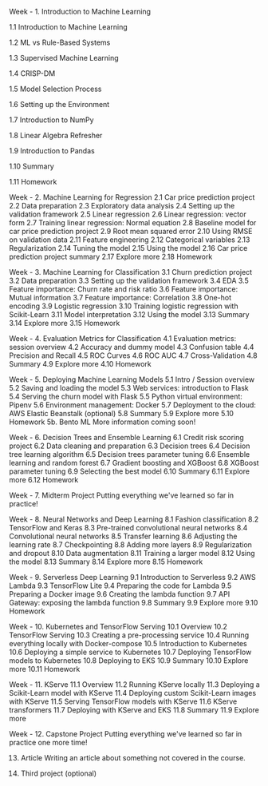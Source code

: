 Week - 1. Introduction to Machine Learning

1.1 Introduction to Machine Learning

1.2 ML vs Rule-Based Systems

1.3 Supervised Machine Learning

1.4 CRISP-DM

1.5 Model Selection Process

1.6 Setting up the Environment

1.7 Introduction to NumPy

1.8 Linear Algebra Refresher

1.9 Introduction to Pandas

1.10 Summary

1.11 Homework

Week - 2. Machine Learning for Regression
2.1 Car price prediction project
2.2 Data preparation
2.3 Exploratory data analysis
2.4 Setting up the validation framework
2.5 Linear regression
2.6 Linear regression: vector form
2.7 Training linear regression: Normal equation
2.8 Baseline model for car price prediction project
2.9 Root mean squared error
2.10 Using RMSE on validation data
2.11 Feature engineering
2.12 Categorical variables
2.13 Regularization
2.14 Tuning the model
2.15 Using the model
2.16 Car price prediction project summary
2.17 Explore more
2.18 Homework

Week - 3. Machine Learning for Classification
3.1 Churn prediction project
3.2 Data preparation
3.3 Setting up the validation framework
3.4 EDA
3.5 Feature importance: Churn rate and risk ratio
3.6 Feature importance: Mutual information
3.7 Feature importance: Correlation
3.8 One-hot encoding
3.9 Logistic regression
3.10 Training logistic regression with Scikit-Learn
3.11 Model interpretation
3.12 Using the model
3.13 Summary
3.14 Explore more
3.15 Homework

Week - 4. Evaluation Metrics for Classification
4.1 Evaluation metrics: session overview
4.2 Accuracy and dummy model
4.3 Confusion table
4.4 Precision and Recall
4.5 ROC Curves
4.6 ROC AUC
4.7 Cross-Validation
4.8 Summary
4.9 Explore more
4.10 Homework

Week - 5. Deploying Machine Learning Models
5.1 Intro / Session overview
5.2 Saving and loading the model
5.3 Web services: introduction to Flask
5.4 Serving the churn model with Flask
5.5 Python virtual environment: Pipenv
5.6 Environment management: Docker
5.7 Deployment to the cloud: AWS Elastic Beanstalk (optional)
5.8 Summary
5.9 Explore more
5.10 Homework
5b. Bento ML
More information coming soon!

Week - 6. Decision Trees and Ensemble Learning
6.1 Credit risk scoring project
6.2 Data cleaning and preparation
6.3 Decision trees
6.4 Decision tree learning algorithm
6.5 Decision trees parameter tuning
6.6 Ensemble learning and random forest
6.7 Gradient boosting and XGBoost
6.8 XGBoost parameter tuning
6.9 Selecting the best model
6.10 Summary
6.11 Explore more
6.12 Homework

Week - 7. Midterm Project
Putting everything we've learned so far in practice!

Week - 8. Neural Networks and Deep Learning
8.1 Fashion classification
8.2 TensorFlow and Keras
8.3 Pre-trained convolutional neural networks
8.4 Convolutional neural networks
8.5 Transfer learning
8.6 Adjusting the learning rate
8.7 Checkpointing
8.8 Adding more layers
8.9 Regularization and dropout
8.10 Data augmentation
8.11 Training a larger model
8.12 Using the model
8.13 Summary
8.14 Explore more
8.15 Homework

Week - 9. Serverless Deep Learning
9.1 Introduction to Serverless
9.2 AWS Lambda
9.3 TensorFlow Lite
9.4 Preparing the code for Lambda
9.5 Preparing a Docker image
9.6 Creating the lambda function
9.7 API Gateway: exposing the lambda function
9.8 Summary
9.9 Explore more
9.10 Homework

Week - 10. Kubernetes and TensorFlow Serving
10.1 Overview
10.2 TensorFlow Serving
10.3 Creating a pre-processing service
10.4 Running everything locally with Docker-compose
10.5 Introduction to Kubernetes
10.6 Deploying a simple service to Kubernetes
10.7 Deploying TensorFlow models to Kubernetes
10.8 Deploying to EKS
10.9 Summary
10.10 Explore more
10.11 Homework

Week - 11. KServe
11.1 Overview
11.2 Running KServe locally
11.3 Deploying a Scikit-Learn model with KServe
11.4 Deploying custom Scikit-Learn images with KServe
11.5 Serving TensorFlow models with KServe
11.6 KServe transformers
11.7 Deploying with KServe and EKS
11.8 Summary
11.9 Explore more

Week - 12. Capstone Project
Putting everything we've learned so far in practice one more time!

13. Article
Writing an article about something not covered in the course.

14. Third project (optional)
